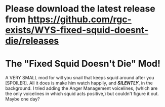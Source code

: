 # Please download the latest release from https://github.com/rgc-exists/WYS-fixed-squid-doesnt-die/releases
# The "Fixed Squid Doesn't Die" Mod!
A VERY SMALL mod for will you snail that keeps squid around after you [SPOILER].
All it does is make him watch happily, and ***SILENTLY***, in the background. I tried adding the Anger Management voicelines, (which are the only voicelines in which squid acts positive,) but couldn't figure it out. Maybe one day?
